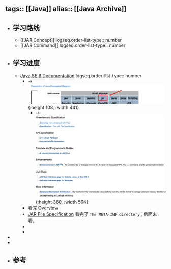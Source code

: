 tags:: [[Java]]
alias:: [[Java Archive]]
---

- ## 学习路线
	- [[JAR Concept]]
	  logseq.order-list-type:: number
	- [[JAR Command]]
	  logseq.order-list-type:: number
- ## 学习进度
	- [Java SE 8 Documentation](https://docs.oracle.com/javase/8/docs/)
	  logseq.order-list-type:: number
		- -> ![image.png](../assets/image_1735960057070_0.png){:height 108, :width 441}
			- -> ![image.png](../assets/image_1735960152201_0.png){:height 360, :width 564}
		- 看完 Overview
		- [JAR File Specification](https://docs.oracle.com/javase/8/docs/technotes/guides/jar/jar.html) 看完了 `The META-INF directory` , 后面未看。
		-
		-
-
-
- ## 参考